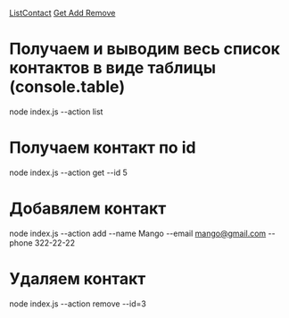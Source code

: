 [ListContact](https://monosnap.com/file/QC7NRHXkcjh06HFZdPSWUHLT4QHGy9)
[Get Add Remove](https://monosnap.com/file/KZnt5LcC1MdicZg2rwGBT6oDzFdUsJ)

# Получаем и выводим весь список контактов в виде таблицы (console.table)

node index.js --action list

# Получаем контакт по id

node index.js --action get --id 5

# Добавялем контакт

node index.js --action add --name Mango --email mango@gmail.com --phone 322-22-22

# Удаляем контакт

node index.js --action remove --id=3
